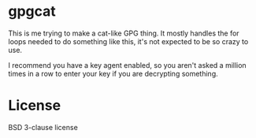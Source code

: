 # gpgcat
This is me trying to make a cat-like GPG thing. It mostly handles the for loops needed to do something like this, it's not expected to be so crazy to use.

I recommend you have a key agent enabled, so you aren't asked a million times in a row to enter your key if you are decrypting something.

# License
BSD 3-clause license